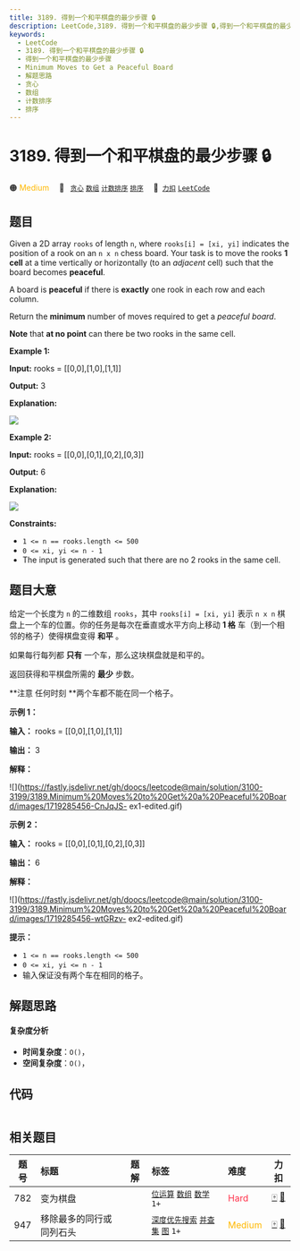 ```yaml
---
title: 3189. 得到一个和平棋盘的最少步骤 🔒
description: LeetCode,3189. 得到一个和平棋盘的最少步骤 🔒,得到一个和平棋盘的最少步骤,Minimum Moves to Get a Peaceful Board,解题思路,贪心,数组,计数排序,排序
keywords:
  - LeetCode
  - 3189. 得到一个和平棋盘的最少步骤 🔒
  - 得到一个和平棋盘的最少步骤
  - Minimum Moves to Get a Peaceful Board
  - 解题思路
  - 贪心
  - 数组
  - 计数排序
  - 排序
---
```


# 3189. 得到一个和平棋盘的最少步骤 🔒

🟠 <font color=#ffb800>Medium</font>&emsp; 🔖&ensp; [`贪心`](/tag/greedy.md) [`数组`](/tag/array.md) [`计数排序`](/tag/counting-sort.md) [`排序`](/tag/sorting.md)&emsp; 🔗&ensp;[`力扣`](https://leetcode.cn/problems/minimum-moves-to-get-a-peaceful-board) [`LeetCode`](https://leetcode.com/problems/minimum-moves-to-get-a-peaceful-board)

## 题目

Given a 2D array `rooks` of length `n`, where `rooks[i] = [xi, yi]` indicates
the position of a rook on an `n x n` chess board. Your task is to move the
rooks **1 cell** at a time vertically or horizontally (to an _adjacent_ cell)
such that the board becomes **peaceful**.

A board is **peaceful** if there is **exactly** one rook in each row and each
column.

Return the **minimum** number of moves required to get a _peaceful board_.

**Note** that **at no point** can there be two rooks in the same cell.



**Example 1:**

**Input:** rooks = [[0,0],[1,0],[1,1]]

**Output:** 3

**Explanation:**

![](https://fastly.jsdelivr.net/gh/doocs/leetcode@main/solution/3100-3199/3189.Minimum%20Moves%20to%20Get%20a%20Peaceful%20Board/images/ex1-edited.gif)

**Example 2:**

**Input:** rooks = [[0,0],[0,1],[0,2],[0,3]]

**Output:** 6

**Explanation:**

![](https://fastly.jsdelivr.net/gh/doocs/leetcode@main/solution/3100-3199/3189.Minimum%20Moves%20to%20Get%20a%20Peaceful%20Board/images/ex2-edited.gif)



**Constraints:**

  * `1 <= n == rooks.length <= 500`
  * `0 <= xi, yi <= n - 1`
  * The input is generated such that there are no 2 rooks in the same cell.


## 题目大意

给定一个长度为 `n` 的二维数组 `rooks`，其中 `rooks[i] = [xi, yi]` 表示 `n x n`
棋盘上一个车的位置。你的任务是每次在垂直或水平方向上移动 **1 格**  车（到一个相邻的格子）使得棋盘变得 **和平** 。

如果每行每列都 **只有** 一个车，那么这块棋盘就是和平的。

返回获得和平棋盘所需的 **最少** 步数。

**注意 任何时刻  **两个车都不能在同一个格子。



**示例 1：**

**输入：** rooks = [[0,0],[1,0],[1,1]]

**输出：** 3

**解释：**

![](https://fastly.jsdelivr.net/gh/doocs/leetcode@main/solution/3100-3199/3189.Minimum%20Moves%20to%20Get%20a%20Peaceful%20Board/images/1719285456-CnJqJS-
ex1-edited.gif)

**示例 2：**

**输入：** rooks = [[0,0],[0,1],[0,2],[0,3]]

**输出：** 6

**解释：**

![](https://fastly.jsdelivr.net/gh/doocs/leetcode@main/solution/3100-3199/3189.Minimum%20Moves%20to%20Get%20a%20Peaceful%20Board/images/1719285456-wtGRzv-
ex2-edited.gif)



**提示：**

  * `1 <= n == rooks.length <= 500`
  * `0 <= xi, yi <= n - 1`
  * 输入保证没有两个车在相同的格子。


## 解题思路

#### 复杂度分析

- **时间复杂度**：`O()`，
- **空间复杂度**：`O()`，

## 代码

```javascript

```

## 相关题目

<!-- prettier-ignore -->
| 题号 | 标题 | 题解 | 标签 | 难度 | 力扣 |
| :------: | :------ | :------: | :------ | :------ | :------: |
| 782 | 变为棋盘 |  |  [`位运算`](/tag/bit-manipulation.md) [`数组`](/tag/array.md) [`数学`](/tag/math.md) `1+` | <font color=#ff334b>Hard</font> | [🀄️](https://leetcode.cn/problems/transform-to-chessboard) [🔗](https://leetcode.com/problems/transform-to-chessboard) |
| 947 | 移除最多的同行或同列石头 |  |  [`深度优先搜索`](/tag/depth-first-search.md) [`并查集`](/tag/union-find.md) [`图`](/tag/graph.md) `1+` | <font color=#ffb800>Medium</font> | [🀄️](https://leetcode.cn/problems/most-stones-removed-with-same-row-or-column) [🔗](https://leetcode.com/problems/most-stones-removed-with-same-row-or-column) |